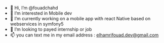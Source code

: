 - 👋 Hi, I’m @fouadchahd
- 👀 I’m interested in Mobile dev 
- 🌱 I’m currently working on a mobile app with react Native based on webservices in symfony5
- 💞️ I’m looking to payed internship or job 
- 📫 you can text me in my email address : elhamrifouad.dev@gmail.com 

<!---
fouadchahd/fouadchahd is a ✨ special ✨ repository because its `README.md` (this file) appears on your GitHub profile.
You can click the Preview link to take a look at your changes.
--->
